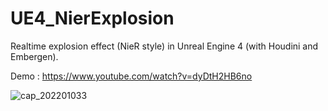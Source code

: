 # UE4_NierExplosion

Realtime explosion effect (NieR style) in Unreal Engine 4 (with Houdini and Embergen).

Demo : https://www.youtube.com/watch?v=dyDtH2HB6no

![cap_202201033](https://user-images.githubusercontent.com/26865534/147892884-86ff2f9f-2a04-4cac-959d-1934205ea65c.gif)

